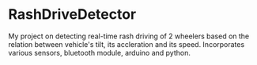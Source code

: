 # RashDriveDetector
My project on detecting real-time rash driving of 2 wheelers based on the relation between vehicle's tilt, its accleration and its speed.
Incorporates various sensors, bluetooth module, arduino and python.
